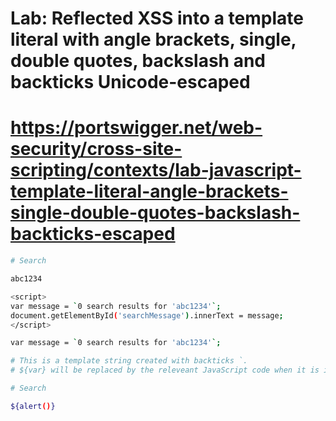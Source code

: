 # Lab: Reflected XSS into a template literal with angle brackets, single, double quotes, backslash and backticks Unicode-escaped
# https://portswigger.net/web-security/cross-site-scripting/contexts/lab-javascript-template-literal-angle-brackets-single-double-quotes-backslash-backticks-escaped

```bash
# Search

abc1234

<script>
var message = `0 search results for 'abc1234'`;
document.getElementById('searchMessage').innerText = message;
</script>
```

```bash
var message = `0 search results for 'abc1234'`;

# This is a template string created with backticks `.
# ${var} will be replaced by the releveant JavaScript code when it is inside template string. 

# Search

${alert()}
```
